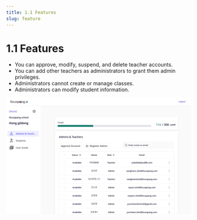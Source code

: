 ```yaml
---
title: 1.1 Features
slug: feature
---
```


# 1.1 Features

- You can approve, modify, suspend, and delete teacher accounts.
- You can add other teachers as administrators to grant them admin privileges.
- Administrators cannot create or manage classes.
- Administrators can modify student information.

![](/img/en_admin/en_mag_1-1.jpg)
